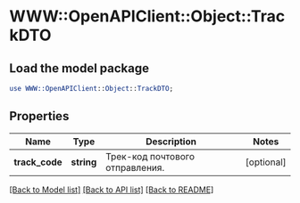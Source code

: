 # WWW::OpenAPIClient::Object::TrackDTO

## Load the model package
```perl
use WWW::OpenAPIClient::Object::TrackDTO;
```

## Properties
Name | Type | Description | Notes
------------ | ------------- | ------------- | -------------
**track_code** | **string** | Трек-код почтового отправления. | [optional] 

[[Back to Model list]](../README.md#documentation-for-models) [[Back to API list]](../README.md#documentation-for-api-endpoints) [[Back to README]](../README.md)



